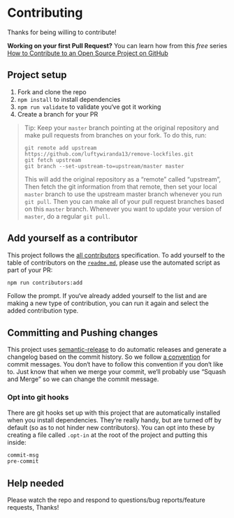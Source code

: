 # Contributing

Thanks for being willing to contribute!

**Working on your first Pull Request?** You can learn how from this *free* series
[How to Contribute to an Open Source Project on GitHub](https://egghead.io/series/how-to-contribute-to-an-open-source-project-on-github)

## Project setup

1.  Fork and clone the repo
2.  `npm install` to install dependencies
3.  `npm run validate` to validate you‘ve got it working
4.  Create a branch for your PR

> Tip: Keep your `master` branch pointing at the original repository and make pull requests from branches on your fork. To do this, run:
>
> ```
> git remote add upstream https://github.com/luftywiranda13/remove-lockfiles.git
> git fetch upstream
> git branch --set-upstream-to=upstream/master master
> ```
>
> This will add the original repository as a “remote” called “upstream”, Then fetch the git information from that remote, then set your local `master` branch to use the upstream master branch whenever you run `git pull`. Then you can make all of your pull request branches based on this `master` branch. Whenever you want to update your version of `master`, do a regular `git pull`.

## Add yourself as a contributor

This project follows the [all contributors](https://github.com/kentcdodds/all-contributors) specification. To add yourself to the table of
contributors on the [`readme.md`](./readme.md), please use the automated script as part of your PR:

```sh
npm run contributors:add
```

Follow the prompt. If you‘ve already added yourself to the list and are making a
new type of contribution, you can run it again and select the added contribution
type.

## Committing and Pushing changes

This project uses [semantic-release](https://npmjs.com/package/semantic-release) to do automatic releases and generate a changelog based on the
commit history. So we follow [a convention](https://github.com/conventional-changelog/conventional-changelog-angular/blob/ed32559941719a130bb0327f886d6a32a8cbc2ba/convention.md) for commit messages. You don‘t have to follow this convention if you don‘t like to. Just know that when we merge your commit, we‘ll probably use “Squash and Merge” so we can change the commit message.

### Opt into git hooks

There are git hooks set up with this project that are automatically installed when you install dependencies. They‘re
really handy, but are turned off by default (so as to not hinder new contributors). You can opt into these by creating
a file called `.opt-in` at the root of the project and putting this inside:

```sh
commit-msg
pre-commit
```

## Help needed

Please watch the repo and respond to questions/bug reports/feature requests, Thanks!
